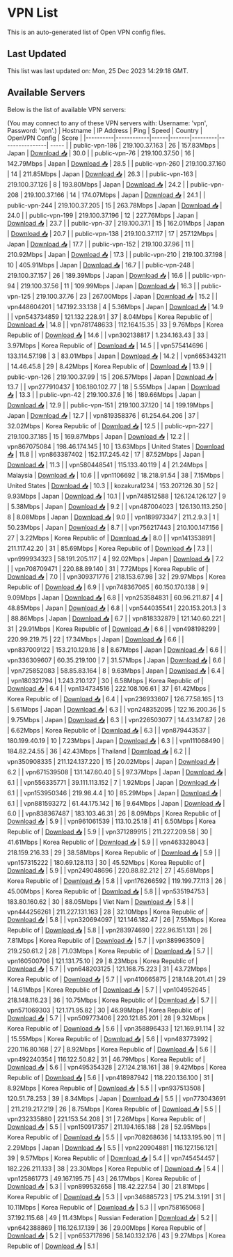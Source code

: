 # VPN List

This is an auto-generated list of Open VPN config files.

## Last Updated

This list was last updated on: Mon, 25 Dec 2023 14:29:18 GMT.

## Available Servers

Below is the list of available VPN servers:

(You may connect to any of these VPN servers with: Username: 'vpn', Password: 'vpn'.)
| Hostname | IP Address | Ping | Speed | Country | OpenVPN Config | Score |
|----------|------------|------|-------|---------|----------------| ----- |
| public-vpn-186 | 219.100.37.163 | 26 | 157.83Mbps | Japan | [Download 📥](./configs/server_0_JP.ovpn) | 30.0 |
| public-vpn-76 | 219.100.37.50 | 16 | 142.79Mbps | Japan | [Download 📥](./configs/server_1_JP.ovpn) | 28.5 |
| public-vpn-260 | 219.100.37.160 | 14 | 211.85Mbps | Japan | [Download 📥](./configs/server_2_JP.ovpn) | 26.3 |
| public-vpn-163 | 219.100.37.126 | 8 | 193.80Mbps | Japan | [Download 📥](./configs/server_3_JP.ovpn) | 24.2 |
| public-vpn-208 | 219.100.37.166 | 14 | 174.07Mbps | Japan | [Download 📥](./configs/server_4_JP.ovpn) | 24.1 |
| public-vpn-244 | 219.100.37.205 | 15 | 263.78Mbps | Japan | [Download 📥](./configs/server_5_JP.ovpn) | 24.0 |
| public-vpn-199 | 219.100.37.196 | 12 | 227.76Mbps | Japan | [Download 📥](./configs/server_6_JP.ovpn) | 23.7 |
| public-vpn-37 | 219.100.37.1 | 15 | 162.01Mbps | Japan | [Download 📥](./configs/server_7_JP.ovpn) | 20.7 |
| public-vpn-138 | 219.100.37.117 | 17 | 257.12Mbps | Japan | [Download 📥](./configs/server_8_JP.ovpn) | 17.7 |
| public-vpn-152 | 219.100.37.96 | 11 | 210.92Mbps | Japan | [Download 📥](./configs/server_9_JP.ovpn) | 17.3 |
| public-vpn-210 | 219.100.37.198 | 10 | 405.91Mbps | Japan | [Download 📥](./configs/server_10_JP.ovpn) | 16.7 |
| public-vpn-248 | 219.100.37.157 | 26 | 189.39Mbps | Japan | [Download 📥](./configs/server_11_JP.ovpn) | 16.6 |
| public-vpn-94 | 219.100.37.56 | 11 | 109.99Mbps | Japan | [Download 📥](./configs/server_12_JP.ovpn) | 16.3 |
| public-vpn-125 | 219.100.37.76 | 23 | 267.00Mbps | Japan | [Download 📥](./configs/server_13_JP.ovpn) | 15.2 |
| vpn448604201 | 147.192.33.138 | 4 | 5.36Mbps | Japan | [Download 📥](./configs/server_14_JP.ovpn) | 14.9 |
| vpn543734859 | 121.132.228.91 | 37 | 8.04Mbps | Korea Republic of | [Download 📥](./configs/server_15_KR.ovpn) | 14.8 |
| vpn781748633 | 112.164.15.35 | 33 | 9.76Mbps | Korea Republic of | [Download 📥](./configs/server_16_KR.ovpn) | 14.6 |
| vpn302138817 | 1.234.163.43 | 33 | 3.97Mbps | Korea Republic of | [Download 📥](./configs/server_17_KR.ovpn) | 14.5 |
| vpn575414696 | 133.114.57.198 | 3 | 83.01Mbps | Japan | [Download 📥](./configs/server_18_JP.ovpn) | 14.2 |
| vpn665343211 | 14.46.45.8 | 29 | 8.42Mbps | Korea Republic of | [Download 📥](./configs/server_19_KR.ovpn) | 13.9 |
| public-vpn-126 | 219.100.37.99 | 15 | 206.57Mbps | Japan | [Download 📥](./configs/server_20_JP.ovpn) | 13.7 |
| vpn277910437 | 106.180.102.77 | 18 | 5.55Mbps | Japan | [Download 📥](./configs/server_21_JP.ovpn) | 13.3 |
| public-vpn-42 | 219.100.37.6 | 16 | 189.66Mbps | Japan | [Download 📥](./configs/server_22_JP.ovpn) | 12.9 |
| public-vpn-151 | 219.100.37.120 | 14 | 199.19Mbps | Japan | [Download 📥](./configs/server_23_JP.ovpn) | 12.7 |
| vpn819358376 | 61.254.64.206 | 37 | 32.02Mbps | Korea Republic of | [Download 📥](./configs/server_24_KR.ovpn) | 12.5 |
| public-vpn-227 | 219.100.37.185 | 15 | 169.87Mbps | Japan | [Download 📥](./configs/server_25_JP.ovpn) | 12.2 |
| vpn867075084 | 198.46.174.145 | 10 | 13.63Mbps | United States | [Download 📥](./configs/server_26_US.ovpn) | 11.8 |
| vpn863387402 | 152.117.245.42 | 17 | 87.52Mbps | Japan | [Download 📥](./configs/server_27_JP.ovpn) | 11.3 |
| vpn580448541 | 115.133.40.119 | 4 | 21.24Mbps | Malaysia | [Download 📥](./configs/server_28_MY.ovpn) | 10.6 |
| vpn1106692 | 18.218.91.54 | 38 | 7.15Mbps | United States | [Download 📥](./configs/server_29_US.ovpn) | 10.3 |
| kozakura1234 | 153.207.126.30 | 52 | 9.93Mbps | Japan | [Download 📥](./configs/server_30_JP.ovpn) | 10.1 |
| vpn748512588 | 126.124.126.127 | 9 | 5.38Mbps | Japan | [Download 📥](./configs/server_31_JP.ovpn) | 9.2 |
| vpn487004023 | 126.130.113.250 | 8 | 8.08Mbps | Japan | [Download 📥](./configs/server_32_JP.ovpn) | 9.0 |
| vpn189973347 | 211.2.9.3 | 1 | 50.23Mbps | Japan | [Download 📥](./configs/server_33_JP.ovpn) | 8.7 |
| vpn756217443 | 210.100.147.156 | 27 | 3.22Mbps | Korea Republic of | [Download 📥](./configs/server_34_KR.ovpn) | 8.0 |
| vpn141353891 | 211.117.42.20 | 31 | 85.69Mbps | Korea Republic of | [Download 📥](./configs/server_35_KR.ovpn) | 7.3 |
| vpn999934323 | 58.191.205.117 | 4 | 92.02Mbps | Japan | [Download 📥](./configs/server_36_JP.ovpn) | 7.2 |
| vpn708709471 | 220.88.89.140 | 31 | 7.72Mbps | Korea Republic of | [Download 📥](./configs/server_37_KR.ovpn) | 7.0 |
| vpn309371776 | 218.153.67.98 | 32 | 29.97Mbps | Korea Republic of | [Download 📥](./configs/server_38_KR.ovpn) | 6.9 |
| vpn748367065 | 60.150.170.138 | 9 | 9.09Mbps | Japan | [Download 📥](./configs/server_39_JP.ovpn) | 6.8 |
| vpn253584831 | 60.96.211.87 | 4 | 48.85Mbps | Japan | [Download 📥](./configs/server_40_JP.ovpn) | 6.8 |
| vpn544035541 | 220.153.201.3 | 3 | 88.86Mbps | Japan | [Download 📥](./configs/server_41_JP.ovpn) | 6.7 |
| vpn818332879 | 121.140.60.221 | 31 | 29.91Mbps | Korea Republic of | [Download 📥](./configs/server_42_KR.ovpn) | 6.6 |
| vpn498198299 | 220.99.219.75 | 22 | 17.34Mbps | Japan | [Download 📥](./configs/server_43_JP.ovpn) | 6.6 |
| vpn837009122 | 153.210.129.16 | 8 | 8.67Mbps | Japan | [Download 📥](./configs/server_44_JP.ovpn) | 6.6 |
| vpn336309607 | 60.35.219.100 | 7 | 31.57Mbps | Japan | [Download 📥](./configs/server_45_JP.ovpn) | 6.6 |
| vpn725852083 | 58.85.83.164 | 8 | 9.63Mbps | Japan | [Download 📥](./configs/server_46_JP.ovpn) | 6.4 |
| vpn180321794 | 1.243.210.127 | 30 | 6.58Mbps | Korea Republic of | [Download 📥](./configs/server_47_KR.ovpn) | 6.4 |
| vpn134734516 | 222.108.106.61 | 37 | 61.42Mbps | Korea Republic of | [Download 📥](./configs/server_48_KR.ovpn) | 6.4 |
| vpn236933607 | 126.77.58.165 | 13 | 5.61Mbps | Japan | [Download 📥](./configs/server_49_JP.ovpn) | 6.3 |
| vpn248352095 | 122.16.200.36 | 5 | 9.75Mbps | Japan | [Download 📥](./configs/server_50_JP.ovpn) | 6.3 |
| vpn226503077 | 14.43.147.87 | 26 | 6.62Mbps | Korea Republic of | [Download 📥](./configs/server_51_KR.ovpn) | 6.3 |
| vpn879443537 | 180.199.40.19 | 10 | 7.23Mbps | Japan | [Download 📥](./configs/server_52_JP.ovpn) | 6.3 |
| vpn111068490 | 184.82.24.55 | 36 | 42.43Mbps | Thailand | [Download 📥](./configs/server_53_TH.ovpn) | 6.2 |
| vpn350908335 | 211.124.137.220 | 15 | 20.02Mbps | Japan | [Download 📥](./configs/server_54_JP.ovpn) | 6.2 |
| vpn671539508 | 131.147.60.40 | 5 | 97.37Mbps | Japan | [Download 📥](./configs/server_55_JP.ovpn) | 6.1 |
| vpn556335771 | 39.111.113.152 | 7 | 1.92Mbps | Japan | [Download 📥](./configs/server_56_JP.ovpn) | 6.1 |
| vpn153950346 | 219.98.4.4 | 10 | 85.29Mbps | Japan | [Download 📥](./configs/server_57_JP.ovpn) | 6.1 |
| vpn881593272 | 61.44.175.142 | 16 | 9.64Mbps | Japan | [Download 📥](./configs/server_58_JP.ovpn) | 6.0 |
| vpn838367487 | 183.103.46.31 | 26 | 8.09Mbps | Korea Republic of | [Download 📥](./configs/server_59_KR.ovpn) | 5.9 |
| vpn961061539 | 113.10.25.18 | 41 | 6.50Mbps | Korea Republic of | [Download 📥](./configs/server_60_KR.ovpn) | 5.9 |
| vpn371289915 | 211.227.209.58 | 30 | 41.61Mbps | Korea Republic of | [Download 📥](./configs/server_61_KR.ovpn) | 5.9 |
| vpn463328043 | 218.159.216.33 | 29 | 38.58Mbps | Korea Republic of | [Download 📥](./configs/server_62_KR.ovpn) | 5.9 |
| vpn157315222 | 180.69.128.113 | 30 | 45.52Mbps | Korea Republic of | [Download 📥](./configs/server_63_KR.ovpn) | 5.9 |
| vpn249048696 | 220.88.82.212 | 27 | 45.68Mbps | Korea Republic of | [Download 📥](./configs/server_64_KR.ovpn) | 5.8 |
| vpn176266592 | 119.199.77.113 | 26 | 45.00Mbps | Korea Republic of | [Download 📥](./configs/server_65_KR.ovpn) | 5.8 |
| vpn535194753 | 183.80.160.62 | 30 | 88.05Mbps | Viet Nam | [Download 📥](./configs/server_66_VN.ovpn) | 5.8 |
| vpn444256261 | 211.227.131.163 | 28 | 32.10Mbps | Korea Republic of | [Download 📥](./configs/server_67_KR.ovpn) | 5.8 |
| vpn320694097 | 121.146.182.47 | 26 | 7.55Mbps | Korea Republic of | [Download 📥](./configs/server_68_KR.ovpn) | 5.8 |
| vpn283974690 | 222.96.151.131 | 26 | 7.81Mbps | Korea Republic of | [Download 📥](./configs/server_69_KR.ovpn) | 5.7 |
| vpn389963509 | 219.250.61.2 | 28 | 71.03Mbps | Korea Republic of | [Download 📥](./configs/server_70_KR.ovpn) | 5.7 |
| vpn160500706 | 121.131.75.10 | 29 | 8.23Mbps | Korea Republic of | [Download 📥](./configs/server_71_KR.ovpn) | 5.7 |
| vpn648203125 | 121.168.75.223 | 31 | 43.72Mbps | Korea Republic of | [Download 📥](./configs/server_72_KR.ovpn) | 5.7 |
| vpn410665875 | 218.148.201.41 | 29 | 14.61Mbps | Korea Republic of | [Download 📥](./configs/server_73_KR.ovpn) | 5.7 |
| vpn104952645 | 218.148.116.23 | 36 | 10.75Mbps | Korea Republic of | [Download 📥](./configs/server_74_KR.ovpn) | 5.7 |
| vpn571069303 | 121.171.95.82 | 30 | 46.99Mbps | Korea Republic of | [Download 📥](./configs/server_75_KR.ovpn) | 5.7 |
| vpn509773406 | 220.121.85.201 | 28 | 9.32Mbps | Korea Republic of | [Download 📥](./configs/server_76_KR.ovpn) | 5.6 |
| vpn358896433 | 121.169.91.114 | 32 | 15.55Mbps | Korea Republic of | [Download 📥](./configs/server_77_KR.ovpn) | 5.6 |
| vpn483773992 | 220.116.80.168 | 27 | 8.92Mbps | Korea Republic of | [Download 📥](./configs/server_78_KR.ovpn) | 5.6 |
| vpn492240354 | 116.122.50.82 | 31 | 46.79Mbps | Korea Republic of | [Download 📥](./configs/server_79_KR.ovpn) | 5.6 |
| vpn495354328 | 27.124.218.161 | 38 | 9.42Mbps | Korea Republic of | [Download 📥](./configs/server_80_KR.ovpn) | 5.6 |
| vpn418987942 | 118.220.136.100 | 31 | 8.92Mbps | Korea Republic of | [Download 📥](./configs/server_81_KR.ovpn) | 5.5 |
| vpn937513508 | 120.51.78.253 | 39 | 8.34Mbps | Japan | [Download 📥](./configs/server_82_JP.ovpn) | 5.5 |
| vpn773043691 | 211.219.217.219 | 26 | 8.75Mbps | Korea Republic of | [Download 📥](./configs/server_83_KR.ovpn) | 5.5 |
| vpn232335880 | 221.153.54.208 | 31 | 7.26Mbps | Korea Republic of | [Download 📥](./configs/server_84_KR.ovpn) | 5.5 |
| vpn150917357 | 211.194.165.188 | 28 | 52.95Mbps | Korea Republic of | [Download 📥](./configs/server_85_KR.ovpn) | 5.5 |
| vpn708268636 | 14.133.195.90 | 11 | 2.29Mbps | Japan | [Download 📥](./configs/server_86_JP.ovpn) | 5.5 |
| vpn220904881 | 116.127.156.121 | 39 | 9.57Mbps | Korea Republic of | [Download 📥](./configs/server_87_KR.ovpn) | 5.4 |
| vpn745454457 | 182.226.211.133 | 38 | 23.30Mbps | Korea Republic of | [Download 📥](./configs/server_88_KR.ovpn) | 5.4 |
| vpn125861773 | 49.167.195.75 | 43 | 26.17Mbps | Korea Republic of | [Download 📥](./configs/server_89_KR.ovpn) | 5.3 |
| vpn899532658 | 118.42.227.54 | 30 | 21.81Mbps | Korea Republic of | [Download 📥](./configs/server_90_KR.ovpn) | 5.3 |
| vpn346885723 | 175.214.3.191 | 31 | 10.11Mbps | Korea Republic of | [Download 📥](./configs/server_91_KR.ovpn) | 5.3 |
| vpn758165068 | 37.192.115.68 | 49 | 11.43Mbps | Russian Federation | [Download 📥](./configs/server_92_RU.ovpn) | 5.2 |
| vpn642388869 | 116.126.17.139 | 36 | 29.00Mbps | Korea Republic of | [Download 📥](./configs/server_93_KR.ovpn) | 5.2 |
| vpn653717896 | 58.140.132.176 | 43 | 9.27Mbps | Korea Republic of | [Download 📥](./configs/server_94_KR.ovpn) | 5.1 |
